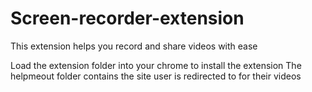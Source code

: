 # Screen-recorder-extension
This extension helps you record and share videos with ease


Load the extension folder into your chrome to install the extension
The helpmeout folder contains the site user is redirected to for their videos
